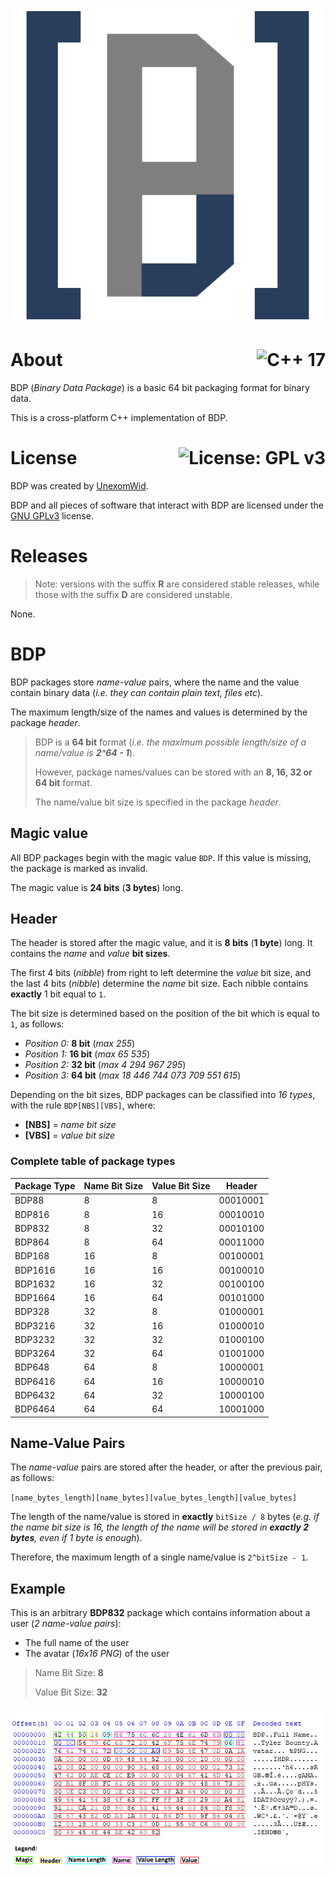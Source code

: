 <p align="center">
  <img src="img/logo.png" alt="BDP">
</p>

# About <img align="right" src="https://img.shields.io/badge/C%2B%2B-17-00599C?logo=C%2B%2B" alt="C++ 17" /> 
BDP (_Binary Data Package_) is a basic 64 bit packaging format for binary data.

This is a cross-platform C++ implementation of BDP.

# License <img align="right" src="https://img.shields.io/badge/License-GPLv3-blue.svg" alt="License: GPL v3" />
BDP was created by [UnexomWid](http://unexomwid.me).

BDP and all pieces of software that interact with BDP are licensed under the [GNU GPLv3](https://www.gnu.org/licenses/gpl-3.0.en.html) license.

# Releases

>Note: versions with the suffix **R** are considered stable releases, while those with the suffix **D** are considered unstable.

None.

# BDP
BDP packages store _name-value_ pairs, where the name and the value contain binary data (_i.e. they can contain plain text, files etc_).

The maximum length/size of the names and values is determined by the package _header_.

> BDP is a **64 bit** format (_i.e. the maximum possible length/size of a name/value is **2^64 - 1**_).
>
> However, package names/values can be stored with an **8, 16, 32 or 64 bit** format.
>
> The name/value bit size is specified in the package _header_.

## Magic value
All BDP packages begin with the magic value `BDP`. If this value is missing, the package is marked as invalid.

The magic value is **24 bits** (**3 bytes**) long.

## Header
The header is stored after the magic value, and it is **8 bits** (**1 byte**) long. It contains the _name_ and _value_ **bit sizes**.

The first 4 bits (_nibble_) from right to left determine the _value_ bit size, and the last 4 bits (_nibble_) determine the _name_ bit size. Each nibble contains **exactly** 1 bit equal to `1`.

The bit size is determined based on the position of the bit which is equal to `1`, as follows:

* _Position 0:_ **8 bit** (_max 255_)
* _Position 1:_ **16 bit** (_max 65 535_)
* _Position 2:_ **32 bit** (_max 4 294 967 295_)
* _Position 3:_ **64 bit** (_max 18 446 744 073 709 551 615_)

Depending on the bit sizes, BDP packages can be classified into _16 types_, with the rule `BDP[NBS][VBS]`, where:

* **[NBS]** = _name bit size_
* **[VBS]** = _value bit size_

### Complete table of package types

| Package Type | Name Bit Size | Value Bit Size | Header   |
|--------------|---------------|----------------|----------|
| BDP88        | 8             | 8              | 00010001 |
| BDP816       | 8             | 16             | 00010010 |
| BDP832       | 8             | 32             | 00010100 |
| BDP864       | 8             | 64             | 00011000 |
| BDP168       | 16            | 8              | 00100001 |
| BDP1616      | 16            | 16             | 00100010 |
| BDP1632      | 16            | 32             | 00100100 |
| BDP1664      | 16            | 64             | 00101000 |
| BDP328       | 32            | 8              | 01000001 |
| BDP3216      | 32            | 16             | 01000010 |
| BDP3232      | 32            | 32             | 01000100 |
| BDP3264      | 32            | 64             | 01001000 |
| BDP648       | 64            | 8              | 10000001 |
| BDP6416      | 64            | 16             | 10000010 |
| BDP6432      | 64            | 32             | 10000100 |
| BDP6464      | 64            | 64             | 10001000 |

## Name-Value Pairs

The _name-value_ pairs are stored after the header, or after the previous pair, as follows:

`[name_bytes_length][name_bytes][value_bytes_length][value_bytes]`

The length of the name/value is stored in **exactly** `bitSize / 8` bytes (_e.g. if the name bit size is 16, the length of the name will be stored in **exactly 2 bytes**, even if 1 byte is enough_).

Therefore, the maximum length of a single name/value is `2^bitSize - 1`.

## Example

This is an arbitrary **BDP832** package which contains information about a user (_2 name-value pairs_):

* The full name of the user
* The avatar (_16x16 PNG_) of the user

> Name Bit Size: **8**
>
> Value Bit Size: **32**

<p align="center">
   <img src="img/bdp832.png" alt="BDP">
</p>
